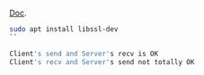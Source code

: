 

[Doc](doc/README.md).

```sh
sudo apt install libssl-dev
``

Client's send and Server's recv is OK
Client's recv and Server's send not totally OK
